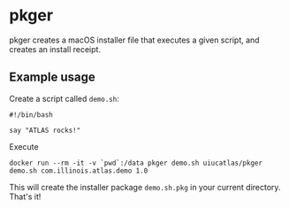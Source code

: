 # pkger

pkger creates a macOS installer file that executes a given script, and creates an install receipt.

## Example usage

Create a script called `demo.sh`:

```
#!/bin/bash

say "ATLAS rocks!"
```

Execute

```
docker run --rm -it -v `pwd`:/data pkger demo.sh uiucatlas/pkger demo.sh com.illinois.atlas.demo 1.0
```

This will create the installer package `demo.sh.pkg` in your current directory. That's it!
